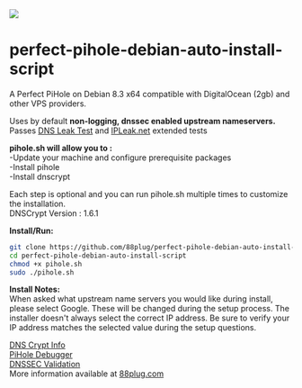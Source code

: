 <img src="https://www.evernote.com/shard/s6/sh/27d97183-5e95-43da-8053-972013556b8e/bb5dec2e3c36e4bb/res/ec6e4d80-df21-4dbb-ba44-34c213671b37/skitch.png?resizeSmall&width=832"/>


# perfect-pihole-debian-auto-install-script
A Perfect PiHole on Debian 8.3 x64 compatible with DigitalOcean (2gb) and other VPS providers.

Uses by default <b>non-logging, dnssec enabled upstream nameservers.</b>
Passes <a href="https://www.dnsleaktest.com/">DNS Leak Test</a> and <a href="https://ipleak.net/">IPLeak.net</a> extended tests

<b>pihole.sh will allow you to :</b><br>
-Update your machine and configure prerequisite packages<br>
-Install pihole<br>
-Install dnscrypt<br>

Each step is optional and you can run pihole.sh multiple times to customize the installation.<br>
DNSCrypt Version : 1.6.1

<b>Install/Run:</b>
```bash
git clone https://github.com/88plug/perfect-pihole-debian-auto-install-script.git
cd perfect-pihole-debian-auto-install-script
chmod +x pihole.sh
sudo ./pihole.sh
```

<b>Install Notes:</b><br>
When asked what upstream name servers you would like during install, please select Google.  These will be changed during the setup process.  The installer doesn't always select the correct IP address. Be sure to verify your IP address matches the selected value during the setup questions.  

<a href="https://github.com/pi-hole/pi-hole/wiki/DNSCrypt">DNS Crypt Info</a><br>
<a href="https://github.com/pi-hole/pi-hole/blob/master/advanced/Scripts/piholeDebug.sh">PiHole Debugger</a><br>
<a href="https://github.com/pi-hole/pi-hole/issues/170">DNSSEC Validation</a><br>
More information available at <a href="https://88plug.com">88plug.com</a>

